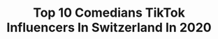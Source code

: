 ---
title: Top 10 Comedians TikTok Influencers In Switzerland In 2020
description: >-
  Find top comedians TikTok influencers in Switzerland in 2020. Most popular hashtags: #fyp #foryou #viral #fy.
platform: TikTok
hits: 10
text_top: Identify the top-rated TikTok profiles on inBeat.
text_bottom: Our platform holds 10 TikTok influencers like this in Switzerland for you to work with.
profiles:
  - username: "alanwaglii"
    fullname: >-
      Pineapple Alan🍍 ©
    bio: >-
      CEO OF 🍍 Snap: alan.wagli👻 Comedian I would say🎥⭐️ Take it with *Humor*🤡 🍍
    location: "Switzerland"
    followers: 45967
    engagement: 2139
    commentsToLikes: 0.026666
    id: ck8rpklgpm4940j78oiaeln3d
    verified: false
    hashtags: "#trend, #sister, #pineapplealansquad, #follow"
  - username: "ericwdrae"
    fullname: >-
      ericwdrae
    bio: >-
      Swiss Shady 🇨🇭🇺🇸 Instagram: ericwdrae
    location: "Switzerland"
    followers: 18800
    engagement: 1189
    commentsToLikes: 0.014406
    id: cka6lvrga4sf10i78j9pwblah
    verified: false
    hashtags: "#4up, #xyzbca, #fy, #foryoupage"
  - username: "mrkvicaajvaric"
    fullname: >-
      MrkvicaAjvaric
    bio: >-
      I komme von Balkan in Schwiz #balkan #schweiz #integration #deutschesprache
    location: "Switzerland"
    followers: 8304
    engagement: 341
    commentsToLikes: 0.049526
    id: ckcv4z11tp25h0j23br5fvrew
    verified: false
    hashtags: "#integration, #hvala, #jugo, #standupcomedy"
  - username: "don_stupido"
    fullname: >-
      Crazy comedian
    bio: >-
      😆🤪Fun and crazyness.🤔🙄🤦‍♀️Keep smiling. 🙈😹👌👨‍👩‍👧
    location: "Switzerland"
    followers: 7781
    engagement: 432
    commentsToLikes: 0.147836
    id: ckck6lownrxpb0j23c0c58xv4
    verified: false
    hashtags: "#monday, #wive, #cat, #trump"
  - username: "jackelinsuarez1"
    fullname: >-
      Jackelin Suarez
    bio: >-
      Peruana 💍💕 Suizo | Mi Insta: jackysuarez7 | Esposo: pipoweiss_photography
    location: "Switzerland"
    followers: 216300
    engagement: 705
    commentsToLikes: 0.016639
    id: ckb9jh8bnasp50j23gx93qt2u
    verified: false
    hashtags: "#capcut, #parejainternacional, #suizo, #couplegoals"
  - username: "xanolas"
    fullname: >-
      xanolas
    bio: >-
      𝒹𝑒𝓊𝓈 𝓃𝓊𝓃𝒸𝒶 𝒻𝒶𝓁𝒽𝒶 †
    location: "Switzerland"
    followers: 27400
    engagement: 658
    commentsToLikes: 0.021829
    id: cka0uiwpnug6u0i78jph874ox
    verified: false
    hashtags: "#fyp, #piada, #fy, #teixeira"
  - username: "iam.mister"
    fullname: >-
      Ivan Miguel
    bio: >-
      follow me for more😉 IG: iam.mister90 YouTube: Mister90 Snapchat: ivan_mi07
    location: "Switzerland"
    followers: 2135
    engagement: 316
    commentsToLikes: 0.028646
    id: ckamst30jrpdi0i78bw7cr2lj
    verified: false
    hashtags: "#challenge, #game, #brasil, #tv"
  - username: "gioeyes"
    fullname: >-
      Giorgia Bevilacqua
    bio: >-
      18 y/o Inseguendo i miei sogni🎬✨
    location: "Switzerland"
    followers: 9601
    engagement: 938
    commentsToLikes: 0.013056
    id: ckd0n0tg2gu8p0j23zs66n2rn
    verified: false
    hashtags: "#foryoupage, #foryou, #foryourpage, #tiktokitaly"
  - username: "nctiktok"
    fullname: >-
      NF_1219
    bio: >-
      👻 NF_219 👻
    location: "Switzerland"
    followers: 6357
    engagement: 136
    commentsToLikes: 0.000000
    id: ck9shzskmw73r0j78url3xxmf
    verified: false
    hashtags: "#viralvideo, #tiktok, #foryoupage, #followme"
  - username: "schmiddominic3"
    fullname: >-
      Schmid Dominic
    bio: >-
      Stay tuned for more 🔥 Follow me on Instagram 😜
    location: "Switzerland"
    followers: 3300
    engagement: 432
    commentsToLikes: 0.013815
    id: ck8vwkycnoquw0j782v5ovfxm
    verified: false
    hashtags: "#switzerland, #fyp, #goviral, #funny"
---